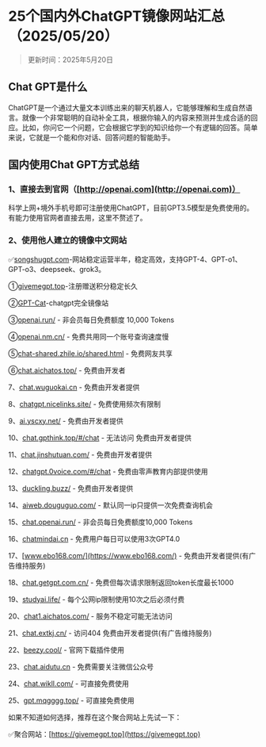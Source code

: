 # 25个国内外ChatGPT镜像网站汇总（2025/05/20）

> 更新时间：2025年5月20日

## Chat GPT是什么

ChatGPT是一个通过大量文本训练出来的聊天机器人，它能够理解和生成自然语言。就像一个非常聪明的自动补全工具，根据你输入的内容来预测并生成合适的回应。比如，你问它一个问题，它会根据它学到的知识给你一个有逻辑的回答。简单来说，它就是一个能和你对话、回答问题的智能助手。

## 国内使用Chat GPT方式总结

### 1、直接去到官网（[http://openai.com](http://openai.com)）

科学上网+境外手机号即可注册使用ChatGPT，目前GPT3.5模型是免费使用的。有能力使用官网者直接去用，这里不赘述了。

### 2、使用他人建立的镜像中文网站

✅[songshugpt.com](https://songshugpt.com)-网站稳定运营半年，稳定高效，支持GPT-4、GPT-o1、GPT-o3、deepseek、grok3。

①[givemegpt.top](https://givemegpt.top)-注册赠送积分稳定长久

②[GPT-Cat](https://gptdog.online)-chatgpt完全镜像站

③[openai.run/](https://openai.run/) - 非会员每日免费额度 10,000 Tokens

④[openai.nm.cn/](https://openai.nm.cn/) - 免费共用同一个账号查询速度慢

⑤[chat-shared.zhile.io/shared.html](https://chat-shared.zhile.io/shared.html) - 免费网友共享

⑥[chat.aichatos.top/](https://chat.aichatos.top/) - 免费由开发者

7、[chat.wuguokai.cn](https://chat.wuguokai.cn) - 免费由开发者提供

8、[chatgpt.nicelinks.site/](https://chatgpt.nicelinks.site/) - 免费使用频次有限制

9、[ai.yscxy.net/](https://ai.yscxy.net/) - 免费由开发者提供

10、[chat.gpthink.top/#/chat](https://chat.gpthink.top/#/chat) - 无法访问 免费由开发者提供

11、[chat.jinshutuan.com/](https://chat.jinshutuan.com/) - 免费由开发者提供

12、[chatgpt.0voice.com/#/chat](https://chatgpt.0voice.com/#/chat) - 免费由零声教育内部提供使用

13、[duckling.buzz/](https://duckling.buzz/) - 免费由开发者提供

14、[aiweb.douguguo.com/](https://aiweb.douguguo.com/) - 默认同一ip只提供一次免费查询机会

15、[chat.openai.run/](https://chat.openai.run/) - 非会员每日免费额度10,000 Tokens

16、[chatmindai.cn](https://chatmindai.cn) - 免费用户每日可以使用3次GPT4.0

17、[www.ebo168.com/](https://www.ebo168.com/) - 免费由开发者提供(有广告维持服务)

18、[chat.getgpt.com.cn/](https://chat.getgpt.com.cn/) - 免费但每次请求限制返回token长度最长1000

19、[studyai.life/](https://studyai.life/) - 每个公网ip限制使用10次之后必须付费

20、[chat1.aichatos.com/](https://chat1.aichatos.com/) - 服务不稳定可能无法访问

21、[chat.extkj.cn/](https://chat.extkj.cn/) - 访问404 免费由开发者提供(有广告维持服务)

22、[beezy.cool/](https://beezy.cool/) - 官网下载插件使用

23、[chat.aidutu.cn](https://chat.aidutu.cn) - 免费需要关注微信公众号

24、[chat.wikll.com/](https://chat.wikll.com/) - 可直接免费使用

25、[gpt.mqgggg.top/](https://gpt.mqgggg.top/) - 可直接免费使用

如果不知道如何选择，推荐在这个聚合网站上先试一下：

✅聚合网站：[https://givemegpt.top](https://givemegpt.top)
